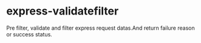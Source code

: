 # express-validatefilter
Pre filter, validate and filter express request datas.And return failure reason or success status.
